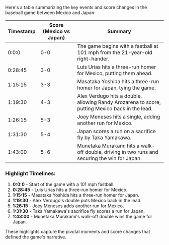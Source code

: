 Here's a table summarizing the key events and score changes in the baseball game between Mexico and Japan:

| Timestamp | Score (Mexico vs Japan) | Summary                                                                 |
|-----------|-------------------------|-------------------------------------------------------------------------|
| 0:0:0     | 0-0                     | The game begins with a fastball at 101 mph from the 21-year-old right-hander. |
| 0:28:45   | 3-0                     | Luis Urias hits a three-run homer for Mexico, putting them ahead.       |
| 1:15:15   | 3-3                     | Masataka Yoshida hits a three-run homer for Japan, tying the game.      |
| 1:19:30   | 4-3                     | Alex Verdugo hits a double, allowing Randy Arozarena to score, putting Mexico back in the lead. |
| 1:26:15   | 5-3                     | Joey Meneses hits a single, adding another run for Mexico.              |
| 1:31:30   | 5-4                     | Japan scores a run on a sacrifice fly by Taka Yamakawa.                 |
| 1:43:00   | 5-6                     | Munetaka Murakami hits a walk-off double, driving in two runs and securing the win for Japan. |

### Highlight Timelines:
1. **0:0:0** - Start of the game with a 101 mph fastball.
2. **0:28:45** - Luis Urias hits a three-run homer for Mexico.
3. **1:15:15** - Masataka Yoshida hits a three-run homer for Japan.
4. **1:19:30** - Alex Verdugo's double puts Mexico back in the lead.
5. **1:26:15** - Joey Meneses adds another run for Mexico.
6. **1:31:30** - Taka Yamakawa's sacrifice fly scores a run for Japan.
7. **1:43:00** - Munetaka Murakami's walk-off double wins the game for Japan.

These highlights capture the pivotal moments and score changes that defined the game's narrative.